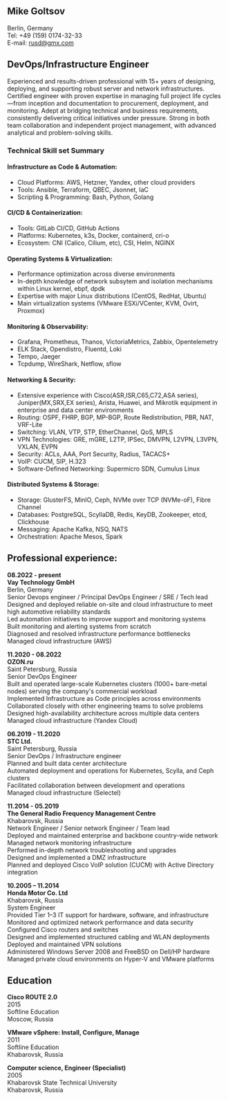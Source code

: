 ## Mike Goltsov
Berlin, Germany  
Tel: +49 (159) 0174-32-33  
E-mail: rusd@gmx.com  


## DevOps/Infrastructure Engineer 

Experienced and results-driven professional with 15+ years of designing, deploying, and supporting robust server and network infrastructures. Certified engineer with proven expertise in managing full project life cycles—from inception and documentation to procurement, deployment, and monitoring. Adept at bridging technical and business requirements, consistently delivering critical initiatives under pressure. Strong in both team collaboration and independent project management, with advanced analytical and problem-solving skills.


### Technical Skill set Summary

#### Infrastructure as Code & Automation:
- Cloud Platforms: AWS, Hetzner, Yandex, other cloud providers
- Tools: Ansible, Terraform, QBEC, Jsonnet, IaC
- Scripting & Programming: Bash, Python, Golang

#### CI/CD & Containerization:
- Tools: GitLab CI/CD, GitHub Actions
- Platforms: Kubernetes, k3s, Docker, containerd, cri-o
- Ecosystem: CNI (Calico, Cilium, etc), CSI, Helm, NGINX

#### Operating Systems & Virtualization:
- Performance optimization across diverse environments
- In-depth knowledge of network subsytem and isolation mechanisms within Linux kernel, ebpf, dpdk
- Expertise with major Linux distributions (CentOS, RedHat, Ubuntu)
- Main virtualization systems (VMware ESXi/VCenter, KVM, Ovirt, Proxmox)

#### Monitoring & Observability:
- Grafana, Prometheus, Thanos, VictoriaMetrics, Zabbix, Opentelemetry
- ELK Stack, Opendistro, Fluentd, Loki
- Tempo, Jaeger
- Tcpdump, WireShark, Netflow, sflow

#### Networking & Security:
- Extensive experience with Cisco(ASR,ISR,C65,C72,ASA series), Juniper(MX,SRX,EX series), Arista, Huawei, and Mikrotik equipment in enterprise and data center environments
- Routing: OSPF, FHRP, BGP, MP-BGP, Route Redistribution, PBR, NAT, VRF-Lite
- Switching: VLAN, VTP, STP, EtherChannel, QoS, MPLS
- VPN Technologies: GRE, mGRE, L2TP, IPSec, DMVPN, L2VPN, L3VPN, VXLAN, EVPN
- Security: ACLs, AAA, Port Security, Radius, TACACS+
- VoIP: CUCM, SIP, H.323 
- Software-Defined Networking: Supermicro SDN, Cumulus Linux

#### Distributed Systems & Storage:
- Storage: GlusterFS, MinIO, Ceph, NVMe over TCP (NVMe-oF), Fibre Channel
- Databases: PostgreSQL, ScyllaDB, Redis, KeyDB, Zookeeper, etcd, Clickhouse
- Messaging: Apache Kafka, NSQ, NATS
- Orchestration: Apache Mesos, Spark


## Professional experience:
**08.2022 - present**  
**Vay Technology GmbH**  
Berlin, Germany  
Senior Devops engineer / Principal DevOps Engineer / SRE / Tech lead  
Designed and deployed reliable on-site and cloud infrastructure to meet high automotive reliability standards  
Led automation initiatives to improve support and monitoring systems  
Built monitoring and alerting systems from scratch  
Diagnosed and resolved infrastructure performance bottlenecks  
Managed cloud infrastructure (AWS)   

**11.2020 - 08.2022**  
**OZON.ru**  
Saint Petersburg, Russia  
Senior DevOps Engineer  
Built and operated large-scale Kubernetes clusters (1000+ bare-metal nodes) serving the company's commercial workload    
Implemented Infrastructure as Code principles across environments  
Collaborated closely with other engineering teams to solve problems   
Designed high-availability architecture across multiple data centers  
Managed cloud infrastructure (Yandex Cloud)  

**06.2019 - 11.2020**  
**STC Ltd.**  
Saint Petersburg, Russia  
Senior DevOps / Infrastructure engineer  
Planned and built data center architecture  
Automated deployment and operations for Kubernetes, Scylla, and Ceph clusters  
Facilitated collaboration between development and operations  
Managed cloud infrastructure (Selectel)  

**11.2014 - 05.2019**  
**The General Radio Frequency Management Centre**  
Khabarovsk, Russia  
Network Engineer / Senior network Engineer / Team lead  
Deployed and maintained enterprise and backbone country-wide network
Managed network monitoring infrastructure  
Performed in-depth network troubleshooting and upgrades  
Designed and implemented a DMZ infrastructure  
Planned and deployed Cisco VoIP solution (CUCM) with Active Directory integration

**10.2005 – 11.2014**  
**Honda Motor Co. Ltd**  
Khabarovsk, Russia  
System Engineer  
Provided Tier 1–3 IT support for hardware, software, and infrastructure  
Monitored and optimized network performance and data security  
Configured Cisco routers and switches  
Designed and implemented structured cabling and WLAN deployments  
Deployed and maintained VPN solutions  
Administered Windows Server 2008 and FreeBSD on Dell/HP hardware  
Managed private cloud environments on Hyper-V and VMware platforms  

## Education

**Cisco ROUTE 2.0**  
2015  
Softline Education  
Moscow, Russia

**VMware vSphere: Install, Configure, Manage**  
2011  
Softline Education  
Khabarovsk, Russia

**Computer science, Engineer (Specialist)**  
2005  
Khabarovsk State Technical University  
Khabarovsk, Russia
